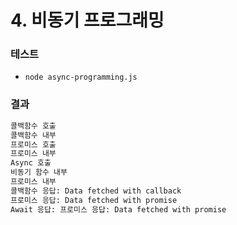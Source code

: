 # 4. 비동기 프로그래밍

### 테스트
- `node async-programming.js`

### 결과
```bash
콜백함수 호출
콜백함수 내부
프로미스 호출
프로미스 내부
Async 호출
비동기 함수 내부
프로미스 내부
콜백함수 응답: Data fetched with callback
프로미스 응답: Data fetched with promise
Await 응답: 프로미스 응답: Data fetched with promise
```